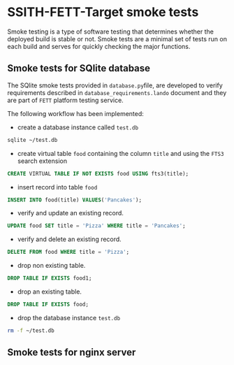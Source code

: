 # SSITH-FETT-Target smoke tests
Smoke testing is a type of software testing that determines whether 
the deployed build is stable or not. Smoke tests are a minimal set 
of tests run on each build and serves for quickly checking the major 
functions.

## Smoke tests for SQlite database
The SQlite smoke tests provided in ``database.py``file, are developed 
to verify requirements described in ``database_requirements.lando`` document 
and they are part of `FETT` platform testing service.

The following workflow has been implemented:
* create a database instance called `test.db`
~~~bash 
sqlite ~/test.db
~~~
* create virtual table `food` containing the column `title` and using the `FTS3` search extension
~~~~sql
CREATE VIRTUAL TABLE IF NOT EXISTS food USING fts3(title);
~~~~
* insert record into table `food` 

~~~~sql
INSERT INTO food(title) VALUES('Pancakes');
~~~~
* verify and update an existing record.

~~~~sql
UPDATE food SET title = 'Pizza' WHERE title = 'Pancakes';
~~~~
* verify and delete an existing record.

~~~~sql
DELETE FROM food WHERE title = 'Pizza';
~~~~
* drop non existing table.

~~~~sql
DROP TABLE IF EXISTS food1;
~~~~
* drop an existing table.

~~~~sql
DROP TABLE IF EXISTS food;
~~~~
* drop the database instance `test.db`
~~~bash
rm -f ~/test.db
~~~

## Smoke tests for  nginx server






  

 
 